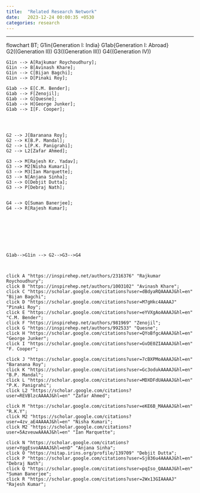 ```yaml
---
title:  "Related Research Network"
date:   2023-12-24 00:00:35 +0530
categories: research
---
```



---

<div class="mermaid">
flowchart BT;
    G1in{Generation I: India}
    G1ab{Generation I: Abroad} 
    G2((Generation II)) 
    G3((Generation III))
    G4((Generation IV))
    
    
    G1in --> A[Rajkumar Roychoudhury];
    G1in --> B[Avinash Khare];
    G1in --> C[Bijan Bagchi];
    G1in --> D[Pinaki Roy];

    G1ab --> E[C.M. Bender];
    G1ab --> F[Zenojil];
    G1ab --> G[Quesne];
    G1ab --> H[George Junker];
    G1ab --> I[F. Cooper];

    
    

    G2 --> J[Baranana Roy];
    G2 --> K[B.P. Mandal];
    G2 --> L[P.K. Panigrahi];
    G2 --> L2[Zafar Ahmed];

    G3 --> M[Rajesh Kr. Yadav];
    G3 --> M2[Nisha Kumari];
    G3 --> M3[Ian Marquette];
    G3 --> N[Anjana Sinha];
    G3 --> O[Debjit Dutta];
    G3 --> P[Debraj Nath];


    G4 --> Q[Suman Banerjee];
    G4 --> R[Rajesh Kumar];








    G1ab-->G1in --> G2-->G3-->G4



    click A "https://inspirehep.net/authors/2316376" "Rajkumar Roychoudhury";
    click B "https://inspirehep.net/authors/1003102" "Avinash Khare";
    click C "https://scholar.google.com/citations?user=dBdyaRQAAAAJ&hl=en" "Bijan Bagchi";
    click D "https://scholar.google.com/citations?user=M7gHkc4AAAAJ" "Pinaki Roy";
    click E "https://scholar.google.com/citations?user=eYVXgAoAAAAJ&hl=en" "C.M. Bender";
    click F "https://inspirehep.net/authors/981969" "Zenojil";
    click G "https://inspirehep.net/authors/992533" "Quesne";
    click H "https://scholar.google.com/citations?user=QYoBfgcAAAAJ&hl=en" "George Junker";
    click I "https://scholar.google.com/citations?user=GvDE0ZIAAAAJ&hl=en" "F. Cooper";

    click J "https://scholar.google.com/citations?user=7cBXPMoAAAAJ&hl=en" "Baranana Roy";
    click K "https://scholar.google.com/citations?user=Gc3odukAAAAJ&hl=en" "B.P. Mandal";
    click L "https://scholar.google.com/citations?user=MDXDFdUAAAAJ&hl=en" "P.K. Panigrahi";
    click L2 "https://scholar.google.com/citations?user=REVBlzcAAAAJ&hl=en" "Zafar Ahmed";

    click M "https://scholar.google.com/citations?user=eKE6B_MAAAAJ&hl=en" "R.K.Y";
    click M2 "https://scholar.google.com/citations?user=4zv_aE4AAAAJ&hl=en" "Nisha Kumari";
    click M2 "https://scholar.google.com/citations?user=5AzveuwAAAAJ&hl=en" "Ian Marquette";

    click N "https://scholar.google.com/citations?user=YggEsvoAAAAJ&hl=enD" "Anjana Sinha";
    click O "https://nitap.irins.org/profile/139709" "Debjit Dutta";
    click P "https://scholar.google.com/citations?user=Sj836u4AAAAJ&hl=en" "Debraj Nath";
    click Q "https://scholar.google.com/citations?user=pqIso_QAAAAJ&hl=en" "Suman Banerjee";
    click R "https://scholar.google.com/citations?user=2Wx13GIAAAAJ" "Rajesh Kumar";
</div>



